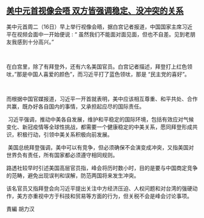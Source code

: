 <!--1637030880000-->
[美中元首视像会唔 双方皆强调稳定、没冲突的关系](https://www.rfa.org/mandarin/yataibaodao/ql1-11152021214831.html)
------

<p>美中元首周二（16日）早上举行视像会晤，<strong></strong><strong></strong>据白宫记者报道，中国国家主席习近平在视频会面中一开始便说 : “ 虽然我们不能面对面见面，但也不自差。见到老朋友我感到十分高兴。”</p><p> </p><p>在白宫里，除了有拜登外，还有六名美国官员。白宫记者描述，拜登打上红色领呔，”那是中国人喜爱的颜色”，而习近平打了蓝色领呔，那是 “民主党的喜好”。</p><p> </p><p>而根据中国官媒报道，习近平一开首就表明，美中应该相互尊重、和平共处、合作共赢，既办好各自国内的事情，又承担起应尽的国际责任。</p><p> 习近平强调，推动中美各自发展，维护和平稳定的国际环境，包括有效应对气候变化、新冠疫情等全球性挑战，都需要一个健康稳定的中美关系，愿同拜登形成共识，积极行动，引领中美关系积极向前发展。</p><p> 美国总统拜登强调，美中可以有竞争，但必须确保不会演变成冲突，又指美国对世界负有责任，所有国家都必须遵守相同规则。</p><p>路透社较早时引述美国高层官员指，峰会将历时数小时，目的是要与中国商定竞争的范畴，避免出现误判和误解，防范两国将来发生冲突。</p><p>该名官员又指拜登会向习近平提出关注中方经济压迫、人权问题和对台湾的强硬动作，美方亦重视中方于科技和贸易等方面的行为，但关税不会是峰会讨论事项。</p><p>責編 胡力汉</p>
